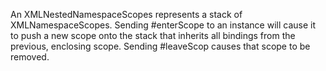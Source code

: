 An XMLNestedNamespaceScopes represents a stack of XMLNamespaceScopes. Sending #enterScope to an instance will cause it to push a new scope onto the stack that inherits all bindings from the previous, enclosing scope. Sending #leaveScop causes that scope to be removed.